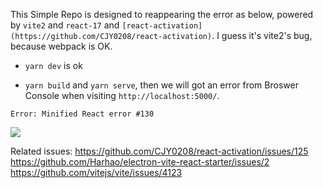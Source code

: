 This Simple Repo is designed to reappearing the error as below, powered by `vite2` and `react-17` and `[react-activation](https://github.com/CJY0208/react-activation)`.
I guess it's vite2's bug, because webpack is OK.

- `yarn dev` is ok

- `yarn build` and `yarn serve`, then we will got an error from Broswer Console when visiting `http://localhost:5000/`.
```
Error: Minified React error #130
```

![](https://user-images.githubusercontent.com/19356426/124440796-998a7200-ddad-11eb-9c49-edf680950197.png)

Related issues:
https://github.com/CJY0208/react-activation/issues/125
https://github.com/Harhao/electron-vite-react-starter/issues/2
https://github.com/vitejs/vite/issues/4123
